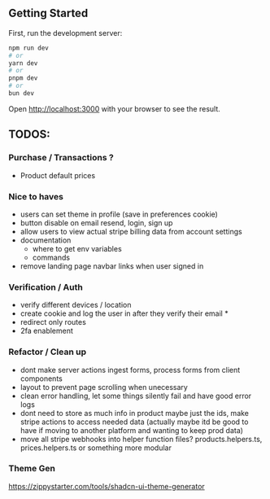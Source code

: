## Getting Started

First, run the development server:

```bash
npm run dev
# or
yarn dev
# or
pnpm dev
# or
bun dev
```

Open [http://localhost:3000](http://localhost:3000) with your browser to see the result.

## TODOS:

### Purchase / Transactions ?

- Product default prices

### Nice to haves

- users can set theme in profile (save in preferences cookie)
- button disable on email resend, login, sign up
- allow users to view actual stripe billing data from account settings
- documentation
  - where to get env variables
  - commands
- remove landing page navbar links when user signed in

### Verification / Auth

- verify different devices / location
- create cookie and log the user in after they verify their email \*
- redirect only routes
- 2fa enablement

### Refactor / Clean up

- dont make server actions ingest forms, process forms from client components
- layout to prevent page scrolling when unecessary
- clean error handling, let some things silently fail and have good error logs
- dont need to store as much info in product maybe just the ids, make stripe actions to access needed data (actually maybe itd be good to have if moving to another platform and wanting to keep prod data)
- move all stripe webhooks into helper function files? products.helpers.ts, prices.helpers.ts or something more modular

### Theme Gen

https://zippystarter.com/tools/shadcn-ui-theme-generator
